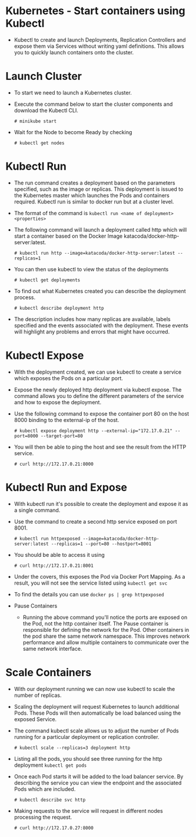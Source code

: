 # Kubernetes - Start containers using Kubectl

- Kubectl to create and launch Deployments, Replication Controllers and expose them via Services without writing yaml definitions. This allows you to quickly launch containers onto the cluster.

# Launch Cluster

- To start we need to launch a Kubernetes cluster.
- Execute the command below to start the cluster components and download the Kubectl CLI.

	```
	# minikube start
	```

- Wait for the Node to become Ready by checking 

	```
	# kubectl get nodes
	```

# Kubectl Run

- The run command creates a deployment based on the parameters specified, such as the image or replicas. This deployment is issued to the Kubernetes master which launches the Pods and containers required. Kubectl run is similar to docker run but at a cluster level.
- The format of the command is `kubectl run <name of deployment> <properties>`
- The following command will launch a deployment called http which will start a container based on the Docker Image katacoda/docker-http-server:latest.

	```
	# kubectl run http --image=katacoda/docker-http-server:latest --replicas=1
	```

- You can then use kubectl to view the status of the deployments

	```
	# kubectl get deployments
	```

- To find out what Kubernetes created you can describe the deployment process.

	```
	# kubectl describe deployment http
	```
- The description includes how many replicas are available, labels specified and the events associated with the deployment. These events will highlight any problems and errors that might have occurred.

# Kubectl Expose

- With the deployment created, we can use kubectl to create a service which exposes the Pods on a particular port.
- Expose the newly deployed http deployment via kubectl expose. The command allows you to define the different parameters of the service and how to expose the deployment.
- Use the following command to expose the container port 80 on the host 8000 binding to the external-ip of the host.

	```
	# kubectl expose deployment http --external-ip="172.17.0.21" --port=8000 --target-port=80
	```

- You will then be able to ping the host and see the result from the HTTP service.

	```
	# curl http://172.17.0.21:8000
	```

# Kubectl Run and Expose

- With kubectl run it's possible to create the deployment and expose it as a single command.
- Use the command to create a second http service exposed on port 8001.

	```
	# kubectl run httpexposed --image=katacoda/docker-http-server:latest --replicas=1 --port=80 --hostport=8001
	```

- You should be able to access it using 

	```
	# curl http://172.17.0.21:8001
	```

- Under the covers, this exposes the Pod via Docker Port Mapping. As a result, you will not see the service listed using `kubectl get svc`
- To find the details you can use `docker ps | grep httpexposed`
- Pause Containers
	- Running the above command you'll notice the ports are exposed on the Pod, not the http container itself. The Pause container is responsible for defining the network for the Pod. Other containers in the pod share the same network namespace. This improves network performance and allow multiple containers to communicate over the same network interface.

# Scale Containers

- With our deployment running we can now use kubectl to scale the number of replicas.
- Scaling the deployment will request Kubernetes to launch additional Pods. These Pods will then automatically be load balanced using the exposed Service.
- The command kubectl scale allows us to adjust the number of Pods running for a particular deployment or replication controller.

	```
	# kubectl scale --replicas=3 deployment http
	```

- Listing all the pods, you should see three running for the http deployment `kubectl get pods`
- Once each Pod starts it will be added to the load balancer service. By describing the service you can view the endpoint and the associated Pods which are included.

	```
	# kubectl describe svc http
	```

- Making requests to the service will request in different nodes processing the request.

	```
	# curl http://172.17.0.27:8000
	```
